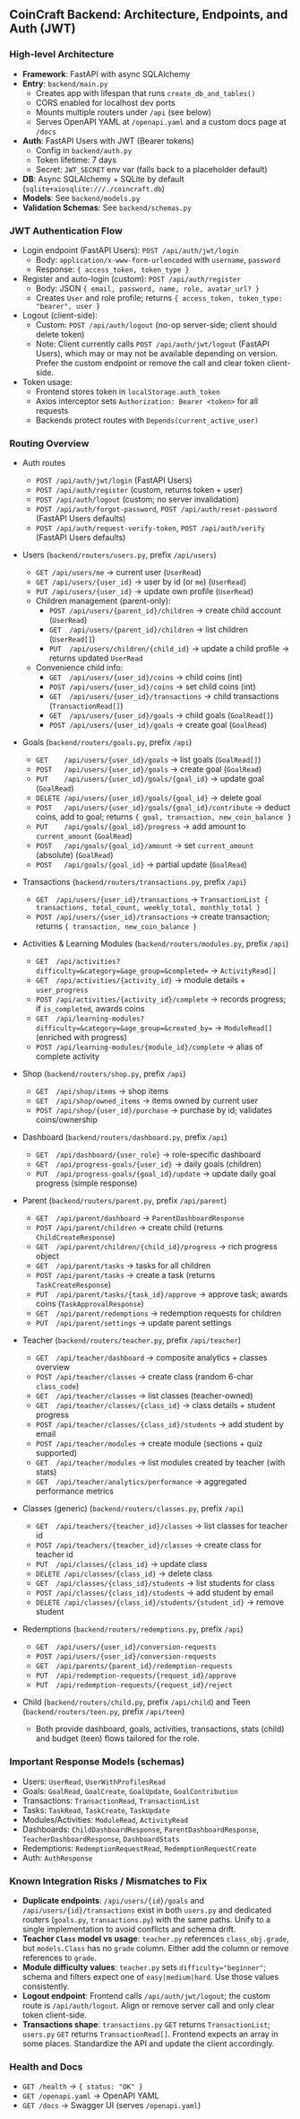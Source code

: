 ## CoinCraft Backend: Architecture, Endpoints, and Auth (JWT)

### High-level Architecture
- **Framework**: FastAPI with async SQLAlchemy
- **Entry**: `backend/main.py`
  - Creates app with lifespan that runs `create_db_and_tables()`
  - CORS enabled for localhost dev ports
  - Mounts multiple routers under `/api` (see below)
  - Serves OpenAPI YAML at `/openapi.yaml` and a custom docs page at `/docs`
- **Auth**: FastAPI Users with JWT (Bearer tokens)
  - Config in `backend/auth.py`
  - Token lifetime: 7 days
  - Secret: `JWT_SECRET` env var (falls back to a placeholder default)
- **DB**: Async SQLAlchemy + SQLite by default (`sqlite+aiosqlite:///./coincraft.db`)
- **Models**: See `backend/models.py`
- **Validation Schemas**: See `backend/schemas.py`

### JWT Authentication Flow
- Login endpoint (FastAPI Users): `POST /api/auth/jwt/login`
  - Body: `application/x-www-form-urlencoded` with `username`, `password`
  - Response: `{ access_token, token_type }`
- Register and auto-login (custom): `POST /api/auth/register`
  - Body: JSON `{ email, password, name, role, avatar_url? }`
  - Creates `User` and role profile; returns `{ access_token, token_type: "bearer", user }`
- Logout (client-side):
  - Custom: `POST /api/auth/logout` (no-op server-side; client should delete token)
  - Note: Client currently calls `POST /api/auth/jwt/logout` (FastAPI Users), which may or may not be available depending on version. Prefer the custom endpoint or remove the call and clear token client-side.
- Token usage:
  - Frontend stores token in `localStorage.auth_token`
  - Axios interceptor sets `Authorization: Bearer <token>` for all requests
  - Backends protect routes with `Depends(current_active_user)`

### Routing Overview
- Auth routes
  - `POST /api/auth/jwt/login` (FastAPI Users)
  - `POST /api/auth/register` (custom, returns token + user)
  - `POST /api/auth/logout` (custom; no server invalidation)
  - `POST /api/auth/forgot-password`, `POST /api/auth/reset-password` (FastAPI Users defaults)
  - `POST /api/auth/request-verify-token`, `POST /api/auth/verify` (FastAPI Users defaults)

- Users (`backend/routers/users.py`, prefix `/api/users`)
  - `GET /api/users/me` → current user (`UserRead`)
  - `GET /api/users/{user_id}` → user by id (or `me`) (`UserRead`)
  - `PUT /api/users/{user_id}` → update own profile (`UserRead`)
  - Children management (parent-only):
    - `POST /api/users/{parent_id}/children` → create child account (`UserRead`)
    - `GET  /api/users/{parent_id}/children` → list children (`UserRead[]`)
    - `PUT  /api/users/children/{child_id}` → update a child profile → returns updated `UserRead`
  - Convenience child info:
    - `GET  /api/users/{user_id}/coins` → child coins (int)
    - `POST /api/users/{user_id}/coins` → set child coins (int)
    - `GET  /api/users/{user_id}/transactions` → child transactions (`TransactionRead[]`)
    - `GET  /api/users/{user_id}/goals` → child goals (`GoalRead[]`)
    - `POST /api/users/{user_id}/goals` → create goal (`GoalRead`)

- Goals (`backend/routers/goals.py`, prefix `/api`)
  - `GET    /api/users/{user_id}/goals` → list goals (`GoalRead[]`)
  - `POST   /api/users/{user_id}/goals` → create goal (`GoalRead`)
  - `PUT    /api/users/{user_id}/goals/{goal_id}` → update goal (`GoalRead`)
  - `DELETE /api/users/{user_id}/goals/{goal_id}` → delete goal
  - `POST   /api/users/{user_id}/goals/{goal_id}/contribute` → deduct coins, add to goal; returns `{ goal, transaction, new_coin_balance }`
  - `PUT    /api/goals/{goal_id}/progress` → add amount to `current_amount` (`GoalRead`)
  - `POST   /api/goals/{goal_id}/amount` → set `current_amount` (absolute) (`GoalRead`)
  - `POST   /api/goals/{goal_id}` → partial update (`GoalRead`)

- Transactions (`backend/routers/transactions.py`, prefix `/api`)
  - `GET  /api/users/{user_id}/transactions` → `TransactionList { transactions, total_count, weekly_total, monthly_total }`
  - `POST /api/users/{user_id}/transactions` → create transaction; returns `{ transaction, new_coin_balance }`

- Activities & Learning Modules (`backend/routers/modules.py`, prefix `/api`)
  - `GET  /api/activities?difficulty=&category=&age_group=&completed=` → `ActivityRead[]`
  - `GET  /api/activities/{activity_id}` → module details + `user_progress`
  - `POST /api/activities/{activity_id}/complete` → records progress; if `is_completed`, awards coins
  - `GET  /api/learning-modules?difficulty=&category=&age_group=&created_by=` → `ModuleRead[]` (enriched with progress)
  - `POST /api/learning-modules/{module_id}/complete` → alias of complete activity

- Shop (`backend/routers/shop.py`, prefix `/api`)
  - `GET  /api/shop/items` → shop items
  - `GET  /api/shop/owned_items` → items owned by current user
  - `POST /api/shop/{user_id}/purchase` → purchase by id; validates coins/ownership

- Dashboard (`backend/routers/dashboard.py`, prefix `/api`)
  - `GET  /api/dashboard/{user_role}` → role-specific dashboard
  - `GET  /api/progress-goals/{user_id}` → daily goals (children)
  - `PUT  /api/progress-goals/{goal_id}/update` → update daily goal progress (simple response)

- Parent (`backend/routers/parent.py`, prefix `/api/parent`)
  - `GET  /api/parent/dashboard` → `ParentDashboardResponse`
  - `POST /api/parent/children` → create child (returns `ChildCreateResponse`)
  - `GET  /api/parent/children/{child_id}/progress` → rich progress object
  - `GET  /api/parent/tasks` → tasks for all children
  - `POST /api/parent/tasks` → create a task (returns `TaskCreateResponse`)
  - `PUT  /api/parent/tasks/{task_id}/approve` → approve task; awards coins (`TaskApprovalResponse`)
  - `GET  /api/parent/redemptions` → redemption requests for children
  - `PUT  /api/parent/settings` → update parent settings

- Teacher (`backend/routers/teacher.py`, prefix `/api/teacher`)
  - `GET  /api/teacher/dashboard` → composite analytics + classes overview
  - `POST /api/teacher/classes` → create class (random 6-char `class_code`)
  - `GET  /api/teacher/classes` → list classes (teacher-owned)
  - `GET  /api/teacher/classes/{class_id}` → class details + student progress
  - `POST /api/teacher/classes/{class_id}/students` → add student by email
  - `POST /api/teacher/modules` → create module (sections + quiz supported)
  - `GET  /api/teacher/modules` → list modules created by teacher (with stats)
  - `GET  /api/teacher/analytics/performance` → aggregated performance metrics

- Classes (generic) (`backend/routers/classes.py`, prefix `/api`)
  - `GET  /api/teachers/{teacher_id}/classes` → list classes for teacher id
  - `POST /api/teachers/{teacher_id}/classes` → create class for teacher id
  - `PUT  /api/classes/{class_id}` → update class
  - `DELETE /api/classes/{class_id}` → delete class
  - `GET  /api/classes/{class_id}/students` → list students for class
  - `POST /api/classes/{class_id}/students` → add student by email
  - `DELETE /api/classes/{class_id}/students/{student_id}` → remove student

- Redemptions (`backend/routers/redemptions.py`, prefix `/api`)
  - `GET  /api/users/{user_id}/conversion-requests`
  - `POST /api/users/{user_id}/conversion-requests`
  - `GET  /api/parents/{parent_id}/redemption-requests`
  - `PUT  /api/redemption-requests/{request_id}/approve`
  - `PUT  /api/redemption-requests/{request_id}/reject`

- Child (`backend/routers/child.py`, prefix `/api/child`) and Teen (`backend/routers/teen.py`, prefix `/api/teen`)
  - Both provide dashboard, goals, activities, transactions, stats (child) and budget (teen) flows tailored for the role.

### Important Response Models (schemas)
- Users: `UserRead`, `UserWithProfilesRead`
- Goals: `GoalRead`, `GoalCreate`, `GoalUpdate`, `GoalContribution`
- Transactions: `TransactionRead`, `TransactionList`
- Tasks: `TaskRead`, `TaskCreate`, `TaskUpdate`
- Modules/Activities: `ModuleRead`, `ActivityRead`
- Dashboards: `ChildDashboardResponse`, `ParentDashboardResponse`, `TeacherDashboardResponse`, `DashboardStats`
- Redemptions: `RedemptionRequestRead`, `RedemptionRequestCreate`
- Auth: `AuthResponse`

### Known Integration Risks / Mismatches to Fix
- **Duplicate endpoints**: `/api/users/{id}/goals` and `/api/users/{id}/transactions` exist in both `users.py` and dedicated routers (`goals.py`, `transactions.py`) with the same paths. Unify to a single implementation to avoid conflicts and schema drift.
- **Teacher `Class` model vs usage**: `teacher.py` references `class_obj.grade`, but `models.Class` has no `grade` column. Either add the column or remove references to `grade`.
- **Module difficulty values**: `teacher.py` sets `difficulty="beginner"`; schema and filters expect one of `easy|medium|hard`. Use those values consistently.
- **Logout endpoint**: Frontend calls `/api/auth/jwt/logout`; the custom route is `/api/auth/logout`. Align or remove server call and only clear token client-side.
- **Transactions shape**: `transactions.py` `GET` returns `TransactionList`; `users.py` `GET` returns `TransactionRead[]`. Frontend expects an array in some places. Standardize the API and update the client accordingly.

### Health and Docs
- `GET /health` → `{ status: "OK" }`
- `GET /openapi.yaml` → OpenAPI YAML
- `GET /docs` → Swagger UI (serves `/openapi.yaml`)


